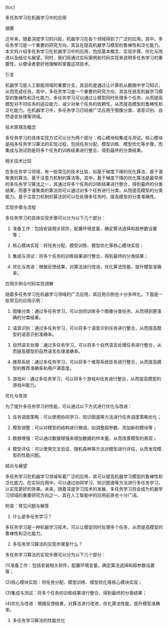 
[toc]                    
                
                
多任务学习在机器学习中的应用

摘要

近年来，随着深度学习的兴起，机器学习在各个领域得到了广泛的应用。其中，多任务学习是一个重要的研究方向，其旨在提高机器学习模型的鲁棒性和泛化能力。本文将介绍多任务学习在机器学习中的应用，包括基本概念、实现步骤、优化与改进以及结论与展望。同时，我们将通过实际案例和代码实现来说明多任务学习的重要性，以便读者更好地理解和掌握这项技术。

引言

机器学习是人工智能领域的重要分支，其目的是通过让计算机从数据中学习知识，从而完成任务。其中，多任务学习是一个重要的研究方向，其旨在提高机器学习模型的鲁棒性和泛化能力。多任务学习可以通过让模型同时处理多个任务，从而提高模型对不同任务的适应能力，减少对单个任务的依赖性，从而提高模型的鲁棒性和泛化能力。在机器学习中，多任务学习已经被广泛应用于图像分类、语音识别、自然语言处理等领域。

技术原理及概念

多任务学习的具体实现方式可以分为两个部分：核心模块和集成与测试。核心模块是指多任务学习算法的实现过程，包括任务分配、模型训练、模型优化等步骤。而集成与测试则是将多个任务的训练结果进行整合，得到最终的分类结果。

相关技术比较

在多任务学习领域，有一些常见的技术比较，如基于梯度下降的优化算法、基于谱聚类的算法、基于注意力机制的算法等。其中，基于梯度下降的优化算法是最常用的多任务学习算法之一，其通过将多个任务的训练结果进行整合，得到最终的分类结果。而基于谱聚类的算法则可以通过对多个任务进行分类，从而提高模型的分类能力。基于注意力机制的算法则可以在处理多任务时，提高模型的分类准确性。

实现步骤与流程

多任务学习的具体实现步骤可以分为以下几个部分：

1. 准备工作：包括安装相关软件，配置环境变量，确定算法选择和超参数设置等；

2. 核心模块实现：将任务分配、模型训练、模型优化等核心模块实现；

3. 集成与测试：将多个任务的训练结果进行整合，得到最终的分类结果；

4. 优化与改进：根据反馈结果，对算法进行改进，优化算法性能，提升模型准确率。

应用示例与代码实现讲解

随着多任务学习在机器学习领域的广泛应用，其应用示例也十分多样化。下面是一些常见的应用示例：

1. 图像分类：通过多任务学习，可以协同训练多个图像分类任务，从而得到更准确的分类结果。

2. 语音识别：通过多任务学习，可以将多个语音识别任务进行整合，从而提高模型的语音识别准确率。

3. 自然语言处理：通过多任务学习，可以将多个自然语言处理任务进行整合，从而提高模型的自然语言处理准确率。

4. 推荐系统：通过多任务学习，可以将多个推荐系统任务进行整合，从而提高模型的推荐准确率和用户满意度。

5. 游戏AI：通过多任务学习，可以将多个游戏AI任务进行整合，从而提高模型的游戏AI能力。


优化与改进

为了提升多任务学习的性能，可以通过以下方式进行优化与改进：

1. 任务调度策略：可以使用协同学习、知识图谱等方法进行任务调度策略优化；

2. 模型调整：可以对模型的结构进行微调，如调整超参数、添加新的模块等；

3. 数据增强：可以通过数据增强来增加数据的样本量，从而改善模型的表现；

4. 模型评估：可以使用交叉验证、随机森林等方法对模型进行评估，从而发现模型的性能问题。

结论与展望

多任务学习在机器学习领域有着广泛的应用，其可以提高机器学习模型的鲁棒性和泛化能力。在实际应用中，可以通过协同学习、知识图谱等方法进行多任务学习，以实现更好的效果。未来，随着深度学习技术的发展，多任务学习将会成为机器学习领域的重要研究方向之一，其在人工智能中的应用前景也十分广阔。

附录：常见问题与解答

1. 什么是多任务学习？

多任务学习是一种机器学习技术，可以让模型同时处理多个任务，从而提高模型的鲁棒性和泛化能力。

2. 多任务学习算法的实现步骤是什么？

多任务学习算法的实现步骤可以分为以下几个部分：

(1)准备工作：包括安装相关软件，配置环境变量，确定算法选择和超参数设置等；

(2)核心模块实现：将任务分配、模型训练、模型优化等核心模块实现；

(3)集成与测试：将多个任务的训练结果进行整合，得到最终的分类结果；

(4)优化与改进：根据反馈结果，对算法进行改进，优化算法性能，提升模型准确率。

3. 多任务学习算法的性能优化

